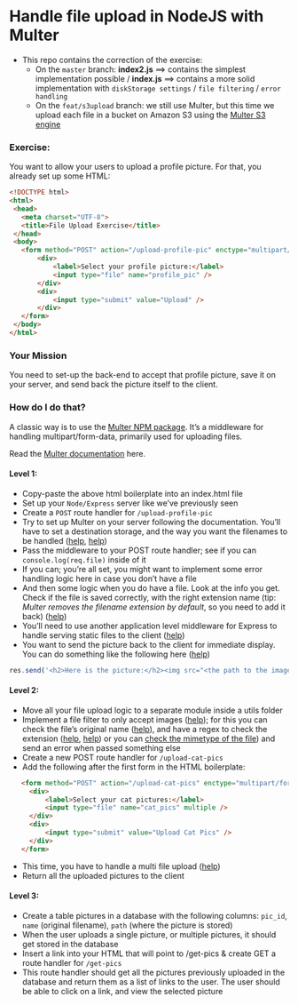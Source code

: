 # Handle file upload in NodeJS with Multer

- This repo contains the correction of the exercise:
    - On the `master` branch: **index2.js** ==> contains the simplest implementation possible / **index.js** ==> contains a more solid implementation with `diskStorage settings` / `file filtering` / `error handling`
    - On the `feat/s3upload` branch: we still use Multer, but this time we upload each file in a bucket on Amazon S3 using the [Multer S3 engine](https://www.npmjs.com/package/multer-s3)

### Exercise:

You want to allow your users to upload a profile picture. For that, you already set up some HTML:

```html
<!DOCTYPE html>
<html>
 <head>
   <meta charset="UTF-8">
   <title>File Upload Exercise</title>
 </head>
 <body>
   <form method="POST" action="/upload-profile-pic" enctype="multipart/form-data">
       <div>
           <label>Select your profile picture:</label>
           <input type="file" name="profile_pic" />
       </div>
       <div>
           <input type="submit" value="Upload" />
       </div>
   </form>
 </body>
</html>
```

### Your Mission
You need to set-up the back-end to accept that profile picture, save it on your server, and send back the picture itself to the client.

### How do I do that?

A classic way is to use the [Multer NPM package](https://www.npmjs.com/package/multer). It’s a middleware for handling multipart/form-data, primarily used for uploading files.

Read the [Multer documentation](https://www.npmjs.com/package/multer) here.

#### Level 1:
- Copy-paste the above html boilerplate into an index.html file
- Set up your `Node/Express` server like we’ve previously seen
- Create a `POST` route handler for `/upload-profile-pic`
- Try to set up Multer on your server following the documentation. You’ll have to set a destination storage, and the way you want the filenames to be handled ([help](https://www.npmjs.com/package/multer#diskstorage), [help](https://medium.com/dataseries/configuring-express-multer-middleware-and-checking-file-information-497dc7af9eea))
- Pass the middleware to your POST route handler; see if you can `console.log(req.file)` inside of it
- If you can; you’re all set, you might want to implement some error handling logic here in case you don’t have a file
- And then some logic when you do have a file. Look at the info you get. Check if the file is saved correctly, with the right extension name (tip: _Multer removes the filename extension by default_, so you need to add it back) ([help](https://nodejs.org/api/path.html#path_path_extname_path))
- You’ll need to use another application level middleware for Express to handle serving static files to the client ([help](https://expressjs.com/en/starter/static-files.html))
- You want to send the picture back to the client for immediate display. You can do something like the following here ([help](https://expressjs.com/en/api.html#res.send)) 
```js
res.send('<h2>Here is the picture:</h2><img src="<the path to the image on your server>" alt="something"/>')
``` 

#### Level 2:
- Move all your file upload logic to a separate module inside a utils folder
- Implement a file filter to only accept images ([help](https://www.npmjs.com/package/multer#filefilter)); for this you can check the file’s original name ([help](https://www.npmjs.com/package/multer#api)), and have a regex to check the extension ([help](https://www.regextester.com/?fam=116725), [help](https://developer.mozilla.org/en-US/docs/Web/JavaScript/Reference/Global_Objects/String/match)) or you can [check the mimetype of the file](https://www.npmjs.com/package/multer#api)) and send an error when passed something else
- Create a new POST route handler for `/upload-cat-pics`
- Add the following after the first form in the HTML boilerplate:

```html
   <form method="POST" action="/upload-cat-pics" enctype="multipart/form-data">
     <div>
         <label>Select your cat pictures:</label>
         <input type="file" name="cat_pics" multiple />
     </div>
     <div>
         <input type="submit" value="Upload Cat Pics" />
     </div>
   </form>
```
- This time, you have to handle a multi file upload ([help](https://www.npmjs.com/package/multer#arrayfieldname-maxcount))
- Return all the uploaded pictures to the client

#### Level 3:
- Create a table pictures in a database with the following columns: `pic_id`, `name` (original filename), `path` (where the picture is stored)
- When the user uploads a single picture, or multiple pictures, it should get stored in the database
- Insert a link into your HTML that will point to /get-pics & create GET a route handler for `/get-pics`
- This route handler should get all the pictures previously uploaded in the database and return them as a list of links to the user. The user should be able to click on a link, and view the selected picture
